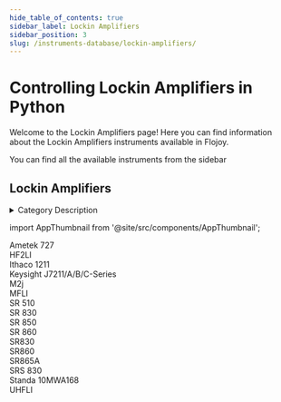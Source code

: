 ```yaml
--- 
hide_table_of_contents: true
sidebar_label: Lockin Amplifiers
sidebar_position: 3
slug: /instruments-database/lockin-amplifiers/
---
```


# Controlling Lockin Amplifiers in Python

Welcome to the Lockin Amplifiers page! Here you can find information about the Lockin Amplifiers instruments available in Flojoy.

You can find all the available instruments from the sidebar


## Lockin Amplifiers 

<details> 
<summary>Category Description</summary> 
A lock-in amplifier is a type of amplifier that can extract a signal with a known carrier wave from an extremely noisy environment 
</details> 

<!-- Custom component -->
import AppThumbnail from '@site/src/components/AppThumbnail';

<div className="flex flex-wrap">

<div>
    <AppThumbnail 
        path='/instruments-database/lockin-amplifiers/ametek/ametek-7270'
        img='https://res.cloudinary.com/dhopxs1y3/image/upload/w_600,q_auto,f_auto/e_bgremoval/v1692395175/Instruments/Lockin%20Amplifiers/Ametek-7270/file.jpg'
    >
        Ametek 727
    </AppThumbnail>
</div>

<div>
    <AppThumbnail 
        path='/instruments-database/lockin-amplifiers/zurich-instruments/hf2li'
        img='https://res.cloudinary.com/dhopxs1y3/image/upload/w_600,q_auto,f_auto/e_bgremoval/v1692395721/Instruments/Lockin%20Amplifiers/HF2LI/file.jpg'
    >
        HF2LI
    </AppThumbnail>
</div>

<div>
    <AppThumbnail 
        path='/instruments-database/lockin-amplifiers/ithaco/ithaco-1211'
        img='https://res.cloudinary.com/dhopxs1y3/image/upload/w_600,q_auto,f_auto/e_bgremoval/v1692719073/Instruments/Lockin%20Amplifiers/Ithaco-1211/file.jpg'
    >
        Ithaco 1211
    </AppThumbnail>
</div>

<div>
    <AppThumbnail 
        path='/instruments-database/lockin-amplifiers/keysight/keysight-j7211-a-b-c-series'
        img='https://res.cloudinary.com/dhopxs1y3/image/upload/w_600,q_auto,f_auto/e_bgremoval/v1692395743/Instruments/Lockin%20Amplifiers/Keysight-J7211-A-B-C-Series/file.jp'
    >
        Keysight J7211/A/B/C-Series
    </AppThumbnail>
</div>

<div>
    <AppThumbnail 
        path='/instruments-database/lockin-amplifiers/qutech/m2j'
        img='https://res.cloudinary.com/dhopxs1y3/image/upload/w_600,q_auto,f_auto/e_bgremoval/v1692395777/Instruments/Lockin%20Amplifiers/M2j/file.jpg'
    >
        M2j
    </AppThumbnail>
</div>

<div>
    <AppThumbnail 
        path='/instruments-database/lockin-amplifiers/zurich-instruments/mfli'
        img='https://res.cloudinary.com/dhopxs1y3/image/upload/w_600,q_auto,f_auto/e_bgremoval/v1692395616/Instruments/Lockin%20Amplifiers/MFLI/file.jpg'
    >
        MFLI
    </AppThumbnail>
</div>

<div>
    <AppThumbnail 
        path='/instruments-database/lockin-amplifiers/stanford-research-systems/sr-510'
        img='https://res.cloudinary.com/dhopxs1y3/image/upload/w_600,q_auto,f_auto/e_bgremoval/v1692395458/Instruments/Lockin%20Amplifiers/SR-510/file.jpg'
    >
        SR 510
    </AppThumbnail>
</div>

<div>
    <AppThumbnail 
        path='/instruments-database/lockin-amplifiers/stanford-research-systems/sr-830'
        img='https://res.cloudinary.com/dhopxs1y3/image/upload/w_600,q_auto,f_auto/e_bgremoval/v1692814791/Instruments/Lockin%20Amplifiers/SR-830/file.jpg'
    >
        SR 830
    </AppThumbnail>
</div>

<div>
    <AppThumbnail 
        path='/instruments-database/lockin-amplifiers/stanford-research-systems/sr-850'
        img='https://res.cloudinary.com/dhopxs1y3/image/upload/w_600,q_auto,f_auto/e_bgremoval/v1692395148/Instruments/Lockin%20Amplifiers/SR-850/file.jpg'
    >
        SR 850
    </AppThumbnail>
</div>

<div>
    <AppThumbnail 
        path='/instruments-database/lockin-amplifiers/stanford-research-systems/sr-860'
        img='https://res.cloudinary.com/dhopxs1y3/image/upload/w_600,q_auto,f_auto/e_bgremoval/v1692814805/Instruments/Lockin%20Amplifiers/SR-860/file.jpg'
    >
        SR 860
    </AppThumbnail>
</div>

<div>
    <AppThumbnail 
        path='/instruments-database/lockin-amplifiers/stanford-research-systems/sr830'
        img='https://res.cloudinary.com/dhopxs1y3/image/upload/w_600,q_auto,f_auto/e_bgremoval/v1692814811/Instruments/Lockin%20Amplifiers/SR830/file.jpg'
    >
        SR830
    </AppThumbnail>
</div>

<div>
    <AppThumbnail 
        path='/instruments-database/lockin-amplifiers/stanford-research-systems/sr860'
        img='https://res.cloudinary.com/dhopxs1y3/image/upload/w_600,q_auto,f_auto/e_bgremoval/v1692814818/Instruments/Lockin%20Amplifiers/SR860/file.jpg'
    >
        SR860
    </AppThumbnail>
</div>

<div>
    <AppThumbnail 
        path='/instruments-database/lockin-amplifiers/stanford-research-systems/sr865a'
        img='https://res.cloudinary.com/dhopxs1y3/image/upload/w_600,q_auto,f_auto/e_bgremoval/v1692814823/Instruments/Lockin%20Amplifiers/SR865A/file.jpg'
    >
        SR865A
    </AppThumbnail>
</div>

<div>
    <AppThumbnail 
        path='/instruments-database/lockin-amplifiers/stanford-research-systems/srs-830'
        img='https://res.cloudinary.com/dhopxs1y3/image/upload/w_600,q_auto,f_auto/e_bgremoval/v1692814835/Instruments/Lockin%20Amplifiers/SRS-830/file.jpg'
    >
        SRS 830
    </AppThumbnail>
</div>

<div>
    <AppThumbnail 
        path='/instruments-database/lockin-amplifiers/standa/standa-10mwa168'
        img='https://res.cloudinary.com/dhopxs1y3/image/upload/w_600,q_auto,f_auto/e_bgremoval/v1692395808/Instruments/Lockin%20Amplifiers/Standa-10MWA168/file.jpg'
    >
        Standa 10MWA168
    </AppThumbnail>
</div>

<div>
    <AppThumbnail 
        path='/instruments-database/lockin-amplifiers/zurich-instruments/uhfli'
        img='https://res.cloudinary.com/dhopxs1y3/image/upload/w_600,q_auto,f_auto/e_bgremoval/v1692395696/Instruments/Lockin%20Amplifiers/UHFLI/file.jpg'
    >
        UHFLI
    </AppThumbnail>
</div>
</div>